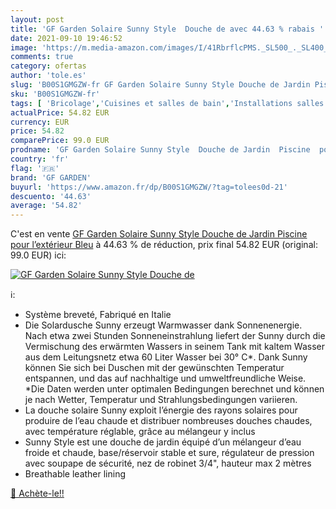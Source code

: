 ```yaml
---
layout: post
title: 'GF Garden Solaire Sunny Style  Douche de avec 44.63 % rabais '
date: 2021-09-10 19:46:52
image: 'https://m.media-amazon.com/images/I/41RbrflcPMS._SL500_._SL400_.jpg'
comments: true
category: ofertas
author: 'tole.es'
slug: 'B00S1GMGZW-fr GF Garden Solaire Sunny Style Douche de Jardin Piscine...'
sku: 'B00S1GMGZW-fr'
tags: [ 'Bricolage','Cuisines et salles de bain','Installations salles de bain','gf garden', ]
actualPrice: 54.82 EUR
currency: EUR
price: 54.82
comparePrice: 99.0 EUR
prodname: 'GF Garden Solaire Sunny Style  Douche de Jardin  Piscine  pour l’extérieur  Bleu'
country: 'fr'
flag: '🇫🇷'
brand: 'GF GARDEN'
buyurl: 'https://www.amazon.fr/dp/B00S1GMGZW/?tag=tolees0d-21'
descuento: '44.63'
average: '54.82'
---
```


C'est en vente [GF Garden Solaire Sunny Style  Douche de Jardin  Piscine  pour l’extérieur  Bleu](https://www.amazon.fr/dp/B00S1GMGZW/?tag=tolees0d-21)  à  44.63 % de réduction, prix final  54.82 EUR (original: 99.0 EUR) ici:

[![GF Garden Solaire Sunny Style  Douche de](https://m.media-amazon.com/images/I/41RbrflcPMS._SL500_._SL400_.jpg)](https://www.amazon.fr/dp/B00S1GMGZW/?tag=tolees0d-21)

ℹ️:

- Système breveté, Fabriqué en Italie
- Die Solardusche Sunny erzeugt Warmwasser dank Sonnenenergie. Nach etwa zwei Stunden Sonneneinstrahlung liefert der Sunny durch die Vermischung des erwärmten Wassers in seinem Tank mit kaltem Wasser aus dem Leitungsnetz etwa 60 Liter Wasser bei 30° C*. Dank Sunny können Sie sich bei Duschen mit der gewünschten Temperatur entspannen, und das auf nachhaltige und umweltfreundliche Weise. *Die Daten werden unter optimalen Bedingungen berechnet und können je nach Wetter, Temperatur und Strahlungsbedingungen variieren.
- La douche solaire Sunny exploit l’énergie des rayons solaires pour produire de l’eau chaude et distribuer nombreuses douches chaudes, avec température réglable, grâce au mélangeur y inclus
- Sunny Style est une douche de jardin équipé d’un mélangeur d’eau froide et chaude, base/réservoir stable et sure, régulateur de pression avec soupape de sécurité, nez de robinet 3/4", hauteur max 2 mètres
- Breathable leather lining

[🛒 Achète-le!!](https://www.amazon.fr/dp/B00S1GMGZW/?tag=tolees0d-21)

